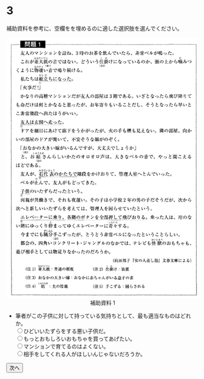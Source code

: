 
# 3

補助資料を参考に、空欄をを埋めるのに適した選択肢を選んでください。  
<div align="center">
<img src="imgs/27.png" />
補助資料 1
</div>

- 筆者がこの子供に対して持っている気持ちとして、最も適当なものはどれか。  
<input type="radio" name="n" value="1">ひどいいたずらをする悪い子供だ。  
<input type="radio" name="n" value="2">もっとおもしろいおもちゃを買ってあげたい。  
<input type="radio" name="n" value="3">マンションで育てるのはよくない。  
<input type="radio" name="n" value="4">相手をしてくれる人がほしいんじゃないだろうか。  

<button type="button" onclick="location.href='./4'">次へ</button>
